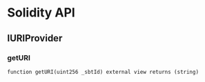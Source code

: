 # Solidity API

## IURIProvider

### getURI

```solidity
function getURI(uint256 _sbtId) external view returns (string)
```

